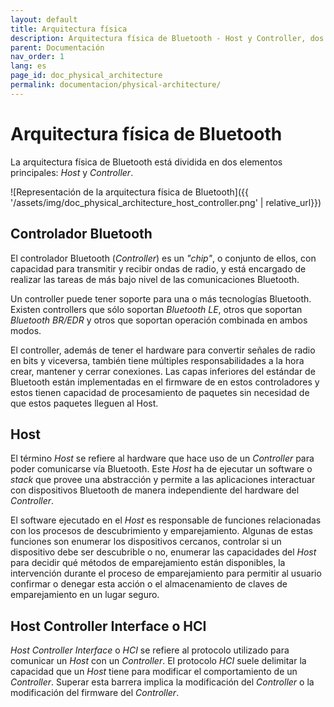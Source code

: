 ```yaml
---
layout: default
title: Arquitectura física
description: Arquitectura física de Bluetooth - Host y Controller, dos elementos esenciales para la comunicación
parent: Documentación
nav_order: 1
lang: es
page_id: doc_physical_architecture
permalink: documentacion/physical-architecture/
---
```


# Arquitectura física de Bluetooth

La arquitectura física de Bluetooth está dividida en dos elementos principales: _Host_ y _Controller_.

![Representación de la arquitectura física de Bluetooth]({{ '/assets/img/doc_physical_architecture_host_controller.png' | relative_url}})


## Controlador Bluetooth

El controlador Bluetooth (_Controller_) es un _"chip"_, o conjunto de ellos, con capacidad para transmitir y recibir ondas de radio, y está encargado de realizar las tareas de más bajo nivel de las comunicaciones Bluetooth.

Un controller puede tener soporte para una o más tecnologías Bluetooth. Existen controllers que sólo soportan _Bluetooth LE_, otros que soportan _Bluetooth BR/EDR_ y otros que soportan operación combinada en ambos modos.

El controller, además de tener el hardware para convertir señales de radio en bits y viceversa, también tiene múltiples responsabilidades a la hora crear, mantener y cerrar conexiones. Las capas inferiores del estándar de Bluetooth están implementadas en el firmware de en estos controladores y estos tienen capacidad de procesamiento de paquetes sin necesidad de que estos paquetes lleguen al Host.


## Host

El término _Host_ se refiere al hardware que hace uso de un _Controller_ para poder comunicarse vía Bluetooth. Este _Host_ ha de ejecutar un software o _stack_ que provee una abstracción y permite a las aplicaciones interactuar con dispositivos Bluetooth de manera independiente del hardware del _Controller_.

El software ejecutado en el _Host_ es responsable de funciones relacionadas con los procesos de descubrimiento y emparejamiento. Algunas de estas funciones son enumerar los dispositivos cercanos, controlar si un dispositivo debe ser descubrible o no, enumerar las capacidades del _Host_ para decidir qué métodos de emparejamiento están disponibles, la intervención durante el proceso de emparejamiento para permitir al usuario confirmar o denegar esta acción o el almacenamiento de claves de emparejamiento en un lugar seguro.


## Host Controller Interface o HCI

_Host Controller Interface_ o _HCI_ se refiere al protocolo utilizado para comunicar un _Host_ con un _Controller_. El protocolo _HCI_ suele delimitar la capacidad que un _Host_ tiene para modificar el comportamiento de un _Controller_. Superar esta barrera implica la modificación del _Controller_ o la modificación del firmware del _Controller_.
